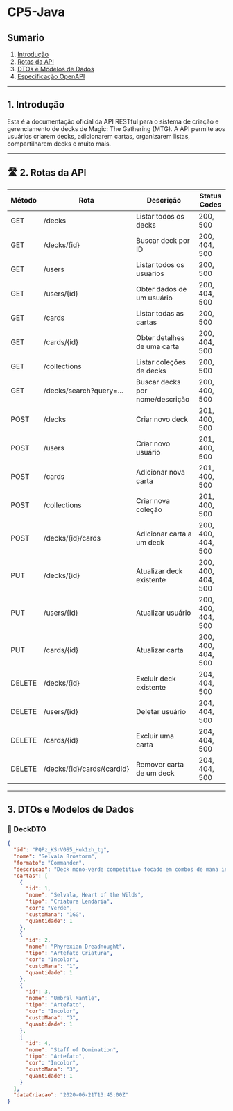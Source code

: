 # CP5-Java 

##  Sumario

1. [Introdução](#1-introdução)  
2. [Rotas da API](#2-rotas-da-api)  
3. [DTOs e Modelos de Dados](#3-dtos-e-modelos-de-dados)  
4. [Especificação OpenAPI](#4-especificação-openapi)  

---

## 1. Introdução

Esta é a documentação oficial da API RESTful para o sistema de criação e gerenciamento de decks de Magic: The Gathering (MTG). A API permite aos usuários criarem decks, adicionarem cartas, organizarem listas, compartilharem decks e muito mais.

---

## 🛣️ 2. Rotas da API


| Método | Rota                     | Descrição                       | Status Codes         |
|--------|--------------------------|---------------------------------|----------------------|
| GET    | /decks                   | Listar todos os decks           | 200, 500             |
| GET    | /decks/{id}              | Buscar deck por ID              | 200, 404, 500        |
| GET    | /users                   | Listar todos os usuários        | 200, 500             |
| GET    | /users/{id}              | Obter dados de um usuário       | 200, 404, 500        |
| GET    | /cards                   | Listar todas as cartas          | 200, 500             |
| GET    | /cards/{id}              | Obter detalhes de uma carta     | 200, 404, 500        |
| GET    | /collections             | Listar coleções de decks        | 200, 500             |
| GET    | /decks/search?query=...  | Buscar decks por nome/descrição| 200, 400, 500        |
| POST   | /decks                   | Criar novo deck                 | 201, 400, 500        |
| POST   | /users                   | Criar novo usuário              | 201, 400, 500        |
| POST   | /cards                   | Adicionar nova carta            | 201, 400, 500        |
| POST   | /collections             | Criar nova coleção              | 201, 400, 500        |
| POST   | /decks/{id}/cards        | Adicionar carta a um deck       | 200, 400, 404, 500   |
| PUT    | /decks/{id}              | Atualizar deck existente        | 200, 400, 404, 500   |
| PUT    | /users/{id}              | Atualizar usuário               | 200, 400, 404, 500   |
| PUT    | /cards/{id}              | Atualizar carta                 | 200, 400, 404, 500   |
| DELETE | /decks/{id}              | Excluir deck existente          | 204, 404, 500        |
| DELETE | /users/{id}              | Deletar usuário                 | 204, 404, 500        |
| DELETE | /cards/{id}              | Excluir uma carta               | 204, 404, 500        |
| DELETE | /decks/{id}/cards/{cardId}| Remover carta de um deck      | 204, 404, 500        |



---

## 3. DTOs e Modelos de Dados

### 🔹 DeckDTO
```json
{
  "id": "PQPz_KSrV0S5_Huk1zh_tg",
  "nome": "Selvala Brostorm",
  "formato": "Commander",
  "descricao": "Deck mono-verde competitivo focado em combos de mana infinita com Selvala, Heart of the Wilds.",
  "cartas": [
    {
      "id": 1,
      "nome": "Selvala, Heart of the Wilds",
      "tipo": "Criatura Lendária",
      "cor": "Verde",
      "custoMana": "1GG",
      "quantidade": 1
    },
    {
      "id": 2,
      "nome": "Phyrexian Dreadnought",
      "tipo": "Artefato Criatura",
      "cor": "Incolor",
      "custoMana": "1",
      "quantidade": 1
    },
    {
      "id": 3,
      "nome": "Umbral Mantle",
      "tipo": "Artefato",
      "cor": "Incolor",
      "custoMana": "3",
      "quantidade": 1
    },
    {
      "id": 4,
      "nome": "Staff of Domination",
      "tipo": "Artefato",
      "cor": "Incolor",
      "custoMana": "3",
      "quantidade": 1
    }
  ],
  "dataCriacao": "2020-06-21T13:45:00Z"
}
